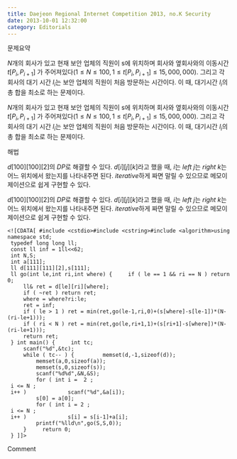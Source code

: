 ```yaml
---
title: Daejeon Regional Internet Competition 2013, no.K Security
date: 2013-10-01 12:32:00
category: Editorials
---
```


문제요약

$N$개의 회사가 있고 현재 보안 업체의 직원이 s에 위치하며 회사와 옆회사와의 이동시간 $t[P_i,P_{i+1}]$ 가 주어져있다$(1\leq{}N\leq{}100,1\leq{}t[P_i,P_{i+1}]\leq{}15,000,000)$. 그리고 각 회사의 대기 시간 $l_i$는 보안 업체의 직원이 처음 방문하는 시간이다. 이 때, 대기시간 $l_i$의 총 합을 최소로 하는 문제이다.

$N$개의 회사가 있고 현재 보안 업체의 직원이 s에 위치하며 회사와 옆회사와의 이동시간 $t[P_i,P_{i+1}]$ 가 주어져있다$(1\leq{}N\leq{}100,1\leq{}t[P_i,P_{i+1}]\leq{}15,000,000)$. 그리고 각 회사의 대기 시간 $l_i$는 보안 업체의 직원이 처음 방문하는 시간이다. 이 때, 대기시간 $l_i$의 총 합을 최소로 하는 문제이다.





해법

$d[100][100][2]$의 $DP$로 해결할 수 있다. $d[i][j][k]$라고 했을 때, $i$는 $left$ $j$는 $right$ $k$는 어느 위치에서 왔는지를 나타내주면 된다. $iterative$하게 짜면 말릴 수 있으므로 메모이제이션으로 쉽게 구현할 수 있다.

$d[100][100][2]$의 $DP$로 해결할 수 있다. $d[i][j][k]$라고 했을 때, $i$는 $left$ $j$는 $right$ $k$는 어느 위치에서 왔는지를 나타내주면 된다. $iterative$하게 짜면 말릴 수 있으므로 메모이제이션으로 쉽게 구현할 수 있다.


```
<![CDATA[ #include <cstdio>#include <cstring>#include <algorithm>using namespace std;
 typedef long long ll;
 const ll inf = 1ll<<62;
 int N,S;
 int a[111];
 ll d[111][111][2],s[111];
 ll go(int le,int ri,int where) {     if ( le == 1 && ri == N ) return 0;
     ll& ret = d[le][ri][where];
     if ( ~ret ) return ret;
     where = where?ri:le;
     ret = inf;
     if ( le > 1 ) ret = min(ret,go(le-1,ri,0)+(s[where]-s[le-1])*(N-(ri-le+1)));
     if ( ri < N ) ret = min(ret,go(le,ri+1,1)+(s[ri+1]-s[where])*(N-(ri-le+1)));
     return ret;
 } int main() {     int tc;
     scanf("%d",&tc);
     while ( tc-- ) {         memset(d,-1,sizeof(d));
         memset(a,0,sizeof(a));
         memset(s,0,sizeof(s));
         scanf("%d%d",&N,&S);
         for ( int i =  2 ;
 i <= N ;
 i++ )             scanf("%d",&a[i]);
         s[0] = a[0];
         for ( int i = 2 ;
 i <= N ;
 i++ )             s[i] = s[i-1]+a[i];
         printf("%lld\n",go(S,S,0));
     }     return 0;
 } ]]>
```
Comment

